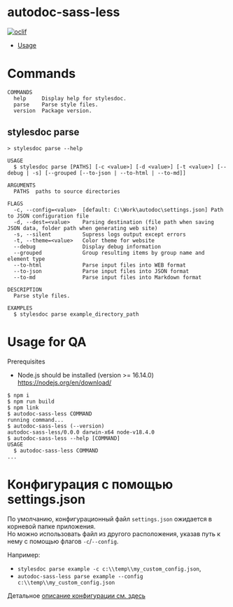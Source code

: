 # autodoc-sass-less

[![oclif](https://img.shields.io/badge/cli-oclif-brightgreen.svg)](https://oclif.io)

<!-- toc -->

- [Usage](#usage)
<!-- tocstop -->

# Commands

```
COMMANDS
  help     Display help for stylesdoc.
  parse    Parse style files.
  version  Package version.
```

## stylesdoc parse
```
> stylesdoc parse --help

USAGE
  $ stylesdoc parse [PATHS] [-c <value>] [-d <value>] [-t <value>] [--debug | -s] [--grouped [--to-json | --to-html | --to-md]]

ARGUMENTS
  PATHS  paths to source directories

FLAGS
  -c, --config=<value>  [default: C:\Work\autodoc\settings.json] Path to JSON configuration file
  -d, --dest=<value>    Parsing destination (file path when saving JSON data, folder path when generating web site)
  -s, --silent          Supress logs output except errors
  -t, --theme=<value>   Color theme for website
  --debug               Display debug information
  --grouped             Group resulting items by group name and element type
  --to-html             Parse input files into WEB format
  --to-json             Parse input files into JSON format
  --to-md               Parse input files into Markdown format

DESCRIPTION
  Parse style files.

EXAMPLES
  $ stylesdoc parse example_directory_path
```



# Usage for QA

<!-- usage -->

Prerequisites

- Node.js should be installed (version >= 16.14.0) https://nodejs.org/en/download/

```sh-session
$ npm i
$ npm run build
$ npm link
$ autodoc-sass-less COMMAND
running command...
$ autodoc-sass-less (--version)
autodoc-sass-less/0.0.0 darwin-x64 node-v18.4.0
$ autodoc-sass-less --help [COMMAND]
USAGE
  $ autodoc-sass-less COMMAND
...
```

<!-- usagestop -->


# Конфигурация с помощью settings.json
По умолчанию, конфигурационный файл `settings.json` ожидается в корневой папке приложения.\
Но можно использовать файл из другого расположения, указав путь к нему c помощью флагов `-c`/`--config`. 

Например: 
- `stylesdoc parse example -c с:\\temp\\my_custom_config.json`,
- `autodoc-sass-less parse example --config с:\\temp\\my_custom_config.json`


Детальное [описание конфигурации см. здесь](./doc/settings.md)
